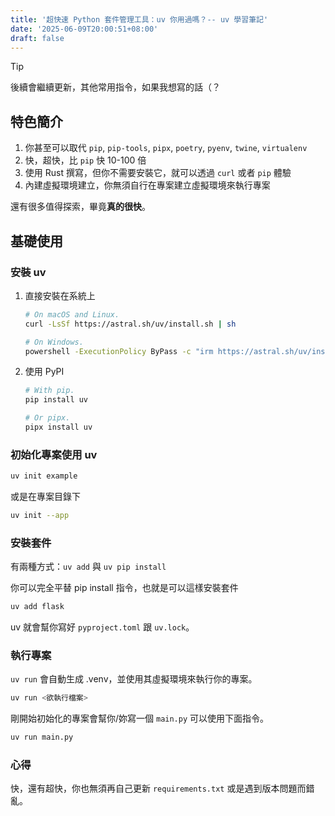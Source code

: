 ```yaml
---
title: '超快速 Python 套件管理工具：uv 你用過嗎？-- uv 學習筆記'
date: '2025-06-09T20:00:51+08:00'
draft: false
---
```


> [!TIP]
> 後續會繼續更新，其他常用指令，如果我想寫的話（？

## 特色簡介

1. 你甚至可以取代 `pip`, `pip-tools`, `pipx`, `poetry`, `pyenv`, `twine`, `virtualenv`
2. 快，超快，比 `pip` 快 10-100 倍
3. 使用 Rust 撰寫，但你不需要安裝它，就可以透過 `curl` 或者 `pip` 體驗
4. 內建虛擬環境建立，你無須自行在專案建立虛擬環境來執行專案

還有很多值得探索，畢竟**真的很快**。

## 基礎使用

### 安裝 uv

1. 直接安裝在系統上
    ```bash
    # On macOS and Linux.
    curl -LsSf https://astral.sh/uv/install.sh | sh
    ```
    ```bash
    # On Windows.
    powershell -ExecutionPolicy ByPass -c "irm https://astral.sh/uv/install.ps1 | iex"
    ```
2. 使用 PyPI
    ```bash
    # With pip.
    pip install uv
    ```
    ```bash
    # Or pipx.
    pipx install uv
    ```

### 初始化專案使用 uv

```bash
uv init example
```

或是在專案目錄下

```bash
uv init --app
```

### 安裝套件

有兩種方式：`uv add` 與 `uv pip install`

你可以完全平替 pip install 指令，也就是可以這樣安裝套件

```bash
uv add flask
```

uv 就會幫你寫好 `pyproject.toml` 跟 `uv.lock`。

### 執行專案

`uv run` 會自動生成 .venv，並使用其虛擬環境來執行你的專案。

```bash
uv run <欲執行檔案>
```

剛開始初始化的專案會幫你/妳寫一個 `main.py` 可以使用下面指令。

```bash
uv run main.py
```

### 心得

快，還有超快，你也無須再自己更新 `requirements.txt` 或是遇到版本問題而錯亂。
